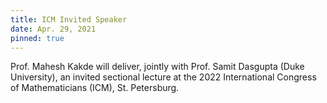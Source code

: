 ```yaml
---
title: ICM Invited Speaker
date: Apr. 29, 2021  
pinned: true
---
```


Prof. Mahesh Kakde will deliver, jointly with Prof. Samit Dasgupta (Duke University), an invited sectional lecture at the 2022 International Congress of Mathematicians (ICM), St. Petersburg. 